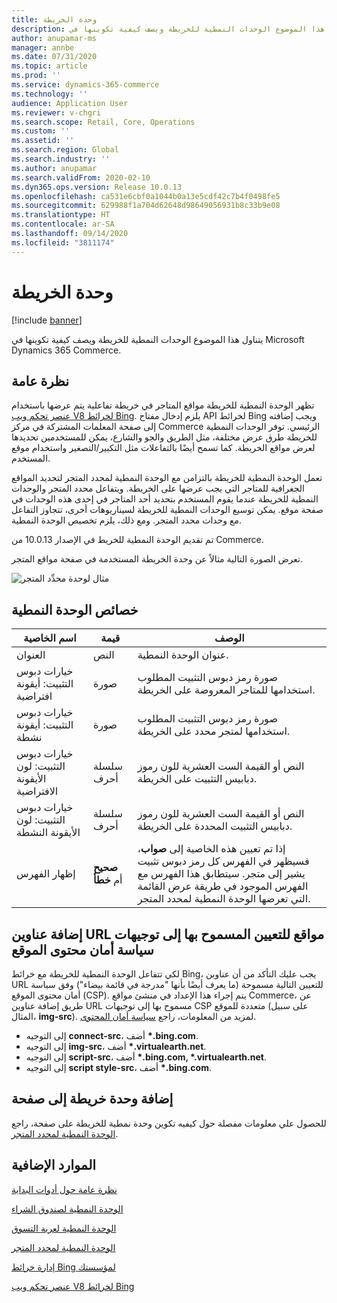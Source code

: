 ```yaml
---
title: وحدة الخريطة
description: يتناول هذا الموضوع الوحدات النمطية للخريطة ويصف كيفية تكوينها في Microsoft Dynamics 365 Commerce.
author: anupamar-ms
manager: annbe
ms.date: 07/31/2020
ms.topic: article
ms.prod: ''
ms.service: dynamics-365-commerce
ms.technology: ''
audience: Application User
ms.reviewer: v-chgri
ms.search.scope: Retail, Core, Operations
ms.custom: ''
ms.assetid: ''
ms.search.region: Global
ms.search.industry: ''
ms.author: anupamar
ms.search.validFrom: 2020-02-10
ms.dyn365.ops.version: Release 10.0.13
ms.openlocfilehash: ca531e6cbf0a1044b0a13e5cdf42c7b4f0498fe5
ms.sourcegitcommit: 629988f1a704d62648d98649056931b8c33b9e08
ms.translationtype: HT
ms.contentlocale: ar-SA
ms.lasthandoff: 09/14/2020
ms.locfileid: "3811174"
---
```

# <a name="map-module"></a>وحدة الخريطة

[!include [banner](includes/banner.md)]


يتناول هذا الموضوع الوحدات النمطية للخريطة ويصف كيفية تكوينها في Microsoft Dynamics 365 Commerce.

## <a name="overview"></a>نظرة عامة

تظهر الوحدة النمطية للخريطة مواقع المتاجر في خريطة تفاعلية يتم عرضها باستخدام [عنصر تحكم ويب V8 لخرائط Bing](https://docs.microsoft.com/bingmaps/v8-web-control/). يلزم إدخال مفتاح API لخرائط Bing ويجب إضافته إلى صفحة المعلمات المشتركة في مركز Commerce الرئيسي.‬ توفر الوحدات النمطية للخريطة طرق عرض مختلفة، مثل الطريق والجو والشارع، يمكن للمستخدمين تحديدها لعرض مواقع الخريطة. كما تسمح أيضًا بالتفاعلات مثل التكبير/التصغير واستخدام موقع المستخدم.

تعمل الوحدة النمطية للخريطة بالتزامن مع الوحدة النمطية لمحدد المتجر لتحديد المواقع الجغرافية للمتاجر التي يجب عرضها على الخريطة. ويتفاعل محدد المتجر والوحدات النمطية للخريطة عندما يقوم المستخدم بتحديد أحد المتاجر في إحدى هذه الوحدات في صفحة موقع. يمكن توسيع الوحدات النمطية للخريطة لسيناريوهات أخرى، تتجاوز التفاعل مع وحدات محدد المتجر. ومع ذلك، يلزم تخصيص الوحدة النمطية.

تم تقديم الوحدة النمطية للخريط في الإصدار 10.0.13 من Commerce.

تعرض الصورة التالية مثالاً عن وحدة الخريطة المستخدمة في صفحة مواقع المتجر.

![مثال لوحدة محدِّد المتجر](./media/ecommerce-Storelocator.PNG)

## <a name="module-properties"></a>خصائص الوحدة النمطية

| اسم الخاصية             | قيمة                 | ‏‏الوصف |
|---------------------------|-----------------------|-------------|
| العنوان | النص | عنوان الوحدة النمطية. |
| خيارات دبوس التثبيت: أيقونة افتراضية | صورة | صورة رمز دبوس التثبيت المطلوب استخدامها للمتاجر المعروضة على الخريطة. |
| خيارات دبوس التثبيت: أيقونة نشطة | صورة | صورة رمز دبوس التثبيت المطلوب استخدامها لمتجر محدد على الخريطة. |
| خيارات دبوس التثبيت: لون الأيقونة الافتراضية | سلسلة أحرف | النص أو القيمة الست العشرية للون رموز دبابيس التثبيت على الخريطة. |
| خيارات دبوس التثبيت: لون الأيقونة النشطة | سلسلة أحرف | النص أو القيمة الست العشرية للون رموز دبابيس التثبيت المحددة على الخريطة. |
| إظهار الفهرس | **صحيح** أم **خطأ** | إذا تم تعيين هذه الخاصية إلى **صواب**، فسيظهر في الفهرس كل رمز دبوس تثبيت يشير إلى متجر. سيتطابق هذا الفهرس مع الفهرس الموجود في طريقة عرض القائمة التي تعرضها الوحدة النمطية لمحدد المتجر. |

## <a name="add-allowed-mapping-urls-to-a-sites-content-security-policy-directives"></a>إضافة عناوين URL مواقع للتعيين المسموح بها إلى توجيهات سياسة أمان محتوى الموقع

لكي تتفاعل الوحدة النمطية للخريطة مع خرائط Bing، يجب عليك التأكد من أن عناوين URL للتعيين التالية مسموحة (ما يعرف أيضًا بأنها "مدرجة في قائمة بيضاء") وفق سياسة أمان محتوى الموقع (CSP).‬ يتم إجراء هذا الإعداد في منشئ مواقع Commerce، عن طريق إضافة عناوين URL مسموح بها إلى توجيهات CSP متعددة للموقع (على سبيل المثال، **img-src**). لمزيد من المعلومات، راجع [سياسة أمان المحتوى](manage-csp.md). 

- إلى التوجيه **connect-src**، أضف **&#42;.bing.com**.
- إلى التوجيه **img-src**، أضف **&#42;.virtualearth.net**.
- إلى التوجيه **script-src**، أضف **&#42;.bing.com, &#42;.virtualearth.net**.
- إلى التوجيه **script style-src**، أضف **&#42;.bing.com**.

## <a name="add-a-map-module-to-a-page"></a>إضافة وحدة خريطة إلى صفحة

للحصول علي معلومات مفصلة حول كيفيه تكوين وحدة نمطية للخريطة على صفحة، راجع [الوحدة النمطية لمحدد المتجر](store-selector.md). 
 
## <a name="additional-resources"></a>الموارد الإضافية

[نظرة عامة حول أدوات البداية](starter-kit-overview.md)

[الوحدة النمطية لصندوق الشراء](add-buy-box.md)

[الوحدة النمطية لعربة التسوق](add-cart-module.md)

[الوحدة النمطية لمحدد المتجر](store-selector.md)

[إدارة خرائط Bing لمؤسستك](./dev-itpro/manage-bing-maps.md)

[عنصر تحكم ويب V8 لخرائط Bing](https://docs.microsoft.com/bingmaps/v8-web-control/)
